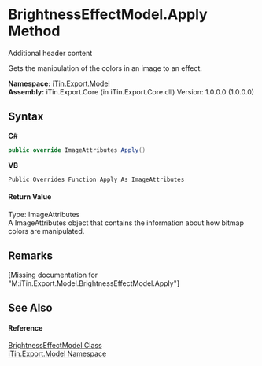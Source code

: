 # BrightnessEffectModel.Apply Method 
Additional header content 

Gets the manipulation of the colors in an image to an effect.

**Namespace:**&nbsp;<a href="N_iTin_Export_Model">iTin.Export.Model</a><br />**Assembly:**&nbsp;iTin.Export.Core (in iTin.Export.Core.dll) Version: 1.0.0.0 (1.0.0.0)

## Syntax

**C#**<br />
``` C#
public override ImageAttributes Apply()
```

**VB**<br />
``` VB
Public Overrides Function Apply As ImageAttributes
```


#### Return Value
Type: ImageAttributes<br />A ImageAttributes object that contains the information about how bitmap colors are manipulated.

## Remarks
\[Missing <remarks> documentation for "M:iTin.Export.Model.BrightnessEffectModel.Apply"\]

## See Also


#### Reference
<a href="T_iTin_Export_Model_BrightnessEffectModel">BrightnessEffectModel Class</a><br /><a href="N_iTin_Export_Model">iTin.Export.Model Namespace</a><br />